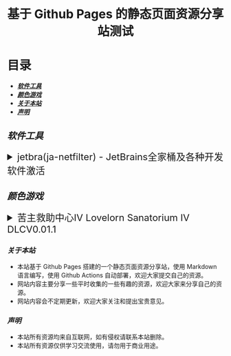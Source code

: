 
<div align="center">
  <h1> 基于 Github Pages 的静态页面资源分享站测试 </h1>
</div>

# 目录

- [***软件工具***](#软件工具)
- [***颜色游戏***](#颜色游戏)
- [***关于本站***](#关于本站)
- [***声明***](#声明)

## ***软件工具***

<details>
  <summary style="font-size:22px;">jetbra(ja-netfilter) - JetBrains全家桶及各种开发软件激活</summary><br>

  - [x] ***资源名称***：*jetbra(ja-netfilter)*
  - [x] ***资源版本***：*8.0.1*
  - [x] ***资源链接***：*[jetbra在线状态](https://3.jetbra.in)*
  - [x] ***资源链接***：*[在线获取组织激活码](https://hardbin.com/ipfs/bafybeih65no5dklpqfe346wyeiak6wzemv5d7z2ya7nssdgwdz4xrmdu6i)*
  - [x] ***资源链接***：*[仅下载jetbra工具](https://hardbin.com/ipfs/bafybeih65no5dklpqfe346wyeiak6wzemv5d7z2ya7nssdgwdz4xrmdu6i/files/jetbra-8f6785eac5e6e7e8b20e6174dd28bb19d8da7550.zip)*
  - [x] ***下载密码***：*无*
  - [x] ***解压密码***：*无*
  - [x] ***最后测试***：*2024/7/7*
  - [x] ***最后状态***：*可用*
  - [x] ***资源简介***：<br>*jetbra(ja-netfilter)是JetBrains全家桶的激活工具，可以激活JetBrains全家桶的各种开发软件，包括IntelliJ IDEA、PyCharm、GoLand、DataGrip、PhpStorm、WebStorm、RubyMine、Rider、AppCode、CLion、ReSharper、DataSpell、MPS、Android Studio等。*
  - [x] ***使用方法***：*使用jetbra中的scrpit文件夹下的vbs脚本，执行完毕后启动任意jetbrains全家桶软件并输入激活码*
  - [x] ***资源类型***：*软件工具*
  - [x] ***资源格式***：*zip*
  - [x] ***资源大小***：*&lt; 168kb*

</details>

## ***颜色游戏***

<details>
  <summary style="font-size:22px;">苦主救助中心Ⅳ Lovelorn Sanatorium Ⅳ DLCV0.01.1</summary><br>

  - [x] ***资源名称***：*苦主救助中心Ⅳ Lovelorn Sanatorium Ⅳ DLCV0.01.1*
  - [x] ***资源版本***：*v0.01.1 测试版*
  - [x] ***资源链接***：*[苦主救助中心Ⅳ Lovelorn Sanatorium Ⅳ DLCV0.01.1](https://kooink.top/wp-content/uploads/2024/04/K-0202.7z)*
  - [x] ***下载密码***：*无*
  - [x] ***解压密码***：*快意库-kooink.com*
  - [x] ***最后测试***：*2024/7/8*
  - [x] ***最后状态***：*可用*
  - [x] ***资源简介***：<br>*这是一个恶搞剧情解谜游戏，点击对话推进剧情，游戏中设置许多解谜关卡，可以通过探索寻找道具，根据游戏提示物品解开谜题。<br>游戏延续苦主救助中心3的游戏设定和玩法。<br>新游戏的故事讲述主角张吉继续未委托人寻找关键道具手机的故事。游戏具有多条主线，而所有的主线都汇聚于手机这条主线上线，接下来所有的角色又会产生什么样新的羁绊呢？主角又会如何解决这些问题，以及这一次又是谁在背后捣鬼呢？敬请期待！<br>游戏采用动态漫画的演出方式，画面丰富，玩法简单，配合小游戏解谜玩法，整体故事剧情诙谐幽默，包含许多时下流行热梗，如果你熟知网络文化将会更喜欢这个系列的作品。*
  - [x] ***使用方法***：*下载并安装游戏，在游戏中选择“开始游戏”即可*
  - [x] ***资源类型***：*游戏*
  - [x] ***资源格式***：*zip*
  - [x] ***资源大小***：*&lt; 1.22GB*

</details>

### ***关于本站***

- 本站基于 Github Pages 搭建的一个静态页面资源分享站，使用 Markdown 语言编写，使用 Github Actions 自动部署，欢迎大家提交自己的资源。
- 网站内容主要分享一些平时收集的一些有趣的资源，欢迎大家来分享自己的资源。
- 网站内容会不定期更新，欢迎大家关注和提出宝贵意见。

### ***声明***

- 本站所有资源均来自互联网，如有侵权请联系本站删除。
- 本站所有资源仅供学习交流使用，请勿用于商业用途。
